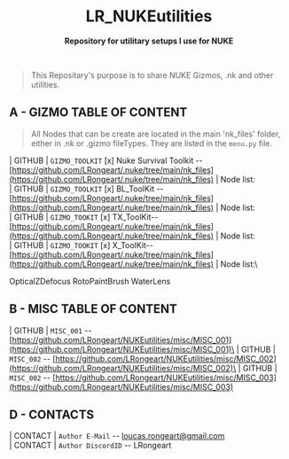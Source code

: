 <div align="center">
	<h1>LR_NUKEutilities</h1>
	<p>
		<b>Repository for utilitary setups I use for NUKE</b>
	</p>
	<br>
</div>


>This Repositary's purpose is to share NUKE Gizmos, .nk and other utilities.



## A - GIZMO TABLE OF CONTENT
>All Nodes that can be create are located in the main 'nk_files' folder, either in .nk or .gizmo fileTypes. They are listed in the `menu.py` file.

| GITHUB    | `GIZMO_TOOLKIT` [x] Nuke Survival Toolkit -- [https://github.com/LRongeart/.nuke/tree/main/nk_files](https://github.com/LRongeart/.nuke/tree/main/nk_files) | Node list: \
| GITHUB    | `GIZMO_TOOLKIT` [x] BL_ToolKit -- [https://github.com/LRongeart/.nuke/tree/main/nk_files](https://github.com/LRongeart/.nuke/tree/main/nk_files) | Node list:\
| GITHUB    | `GIZMO_TOOKIT` [x] TX_ToolKit-- [https://github.com/LRongeart/.nuke/tree/main/nk_files](https://github.com/LRongeart/.nuke/tree/main/nk_files) | Node list:\
| GITHUB    | `GIZMO_TOOKIT` [x] X_ToolKit-- [https://github.com/LRongeart/.nuke/tree/main/nk_files](https://github.com/LRongeart/.nuke/tree/main/nk_files) | Node list:\

OpticalZDefocus
RotoPaintBrush
WaterLens



## B - MISC TABLE OF CONTENT
| GITHUB    | `MISC_001` -- [https://github.com/LRongeart/NUKEutilities/misc/MISC_001](https://github.com/LRongeart/NUKEutilities/misc/MISC_001)\
| GITHUB    | `MISC_002` -- [https://github.com/LRongeart/NUKEutilities/misc/MISC_002](https://github.com/LRongeart/NUKEutilities/misc/MISC_002)\
| GITHUB    | `MISC_002` -- [https://github.com/LRongeart/NUKEutilities/misc/MISC_003](https://github.com/LRongeart/NUKEutilities/misc/MISC_003)

## D - CONTACTS
| CONTACT     | `Author E-Mail` -- loucas.rongeart@gmail.com\
| CONTACT     | `Author DiscordID` -- LRongeart



